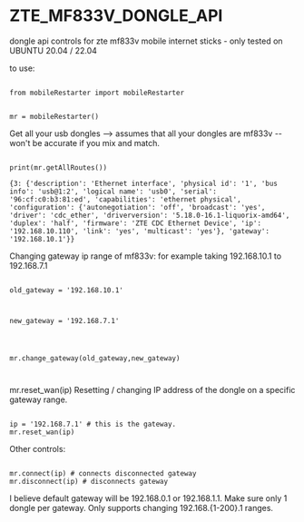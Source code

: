 # ZTE_MF833V_DONGLE_API
dongle api controls for zte mf833v mobile internet sticks - only tested on UBUNTU 20.04 / 22.04


<p>to use:</p>
<code>
from mobileRestarter import mobileRestarter

mr = mobileRestarter()
</code>
<p>Get all your usb dongles --> assumes that all your dongles are mf833v -- won't be accurate if you mix and match.</p>
<code>
print(mr.getAllRoutes())
</code>
<code>
{3: {'description': 'Ethernet interface', 'physical id': '1', 'bus info': 'usb@1:2', 'logical name': 'usb0', 'serial': '96:cf:c0:b3:81:ed', 'capabilities': 'ethernet physical', 'configuration': {'autonegotiation': 'off', 'broadcast': 'yes', 'driver': 'cdc_ether', 'driverversion': '5.18.0-16.1-liquorix-amd64', 'duplex': 'half', 'firmware': 'ZTE CDC Ethernet Device', 'ip': '192.168.10.110', 'link': 'yes', 'multicast': 'yes'}, 'gateway': '192.168.10.1'}}
</code>

<p>
Changing gateway ip range of mf833v: for example taking 192.168.10.1 to 192.168.7.1
</p>
<code>
old_gateway = '192.168.10.1'
</code>
<code>
<p>
new_gateway = '192.168.7.1'
</p>
<p>
mr.change_gateway(old_gateway,new_gateway)
</p>
</code>

<p>mr.reset_wan(ip)
Resetting / changing IP address of the dongle on a specific gateway range.
</p>

<code>
ip = '192.168.7.1' # this is the gateway. 
mr.reset_wan(ip)
</code>

<p>
Other controls:
</p>

<code>
mr.connect(ip) # connects disconnected gateway
mr.disconnect(ip) # disconnects gateway
</code>

<p> I believe default gateway will be 192.168.0.1  or 192.168.1.1.
	Make sure only 1 dongle per gateway. Only supports changing 192.168.{1-200}.1 ranges.
</p>
